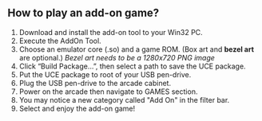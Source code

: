 ## How to play an add-on game? 
1. Download and install the add-on tool to your Win32 PC. 
1. Execute the AddOn Tool.
1. Choose an emulator core (.so) and a game ROM. (Box art and **bezel art** are optional.)
   *Bezel art needs to be a 1280x720 PNG image*
1. Click “Build Package…”, then select a path to save the UCE package.
1. Put the UCE package to root of your USB pen-drive.
1. Plug the USB pen-drive to the arcade cabinet. 
1. Power on the arcade then navigate to GAMES section.
1. You may notice a new category called "Add On" in the filter bar.
1. Select and enjoy the add-on game!
